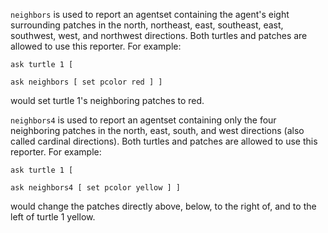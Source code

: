 `neighbors` is used to report an agentset containing the agent's eight surrounding patches in the north, northeast, east, southeast, east, southwest, west, and northwest directions. Both turtles and patches are allowed to use this reporter. For example: 

``` ask turtle 1 [ ``` 

 ```ask neighbors [ set pcolor red ] ] ```

would set turtle 1's neighboring patches to red.

`neighbors4` is used to report an agentset containing only the four neighboring patches in the north, east, south, and west directions (also called cardinal directions). Both turtles and patches are allowed to use this reporter. For example: 

```ask turtle 1 [```

 ```ask neighbors4 [ set pcolor yellow ] ] ```

would change the patches directly above, below, to the right of, and to the left of turtle 1 yellow.